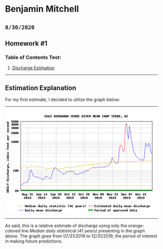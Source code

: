 # Benjamin Mitchell
## `8/30/2020`
## Homework #1

### Table of Contents Test:
1. [ Discharge Estimation](#est)

___
<a name="est"></a>
## Estimation Explanation

For my first estimate, I decided to utilize the graph below:
___
![graph1](USGS.09506000.5707.00060.00003.20190824.20191231.log.0.p50.gif "Discharge for gage# 09506000, 07/31/2019 to 12/31/2019")
___
As said, this is a relative estimate of discharge using only the orange-colored line *Median daily statistical (41 years)* presenting in the graph above.  The graph goes from 07/31/2019 to 12/31/2019, the period of interest in making future predictions.

